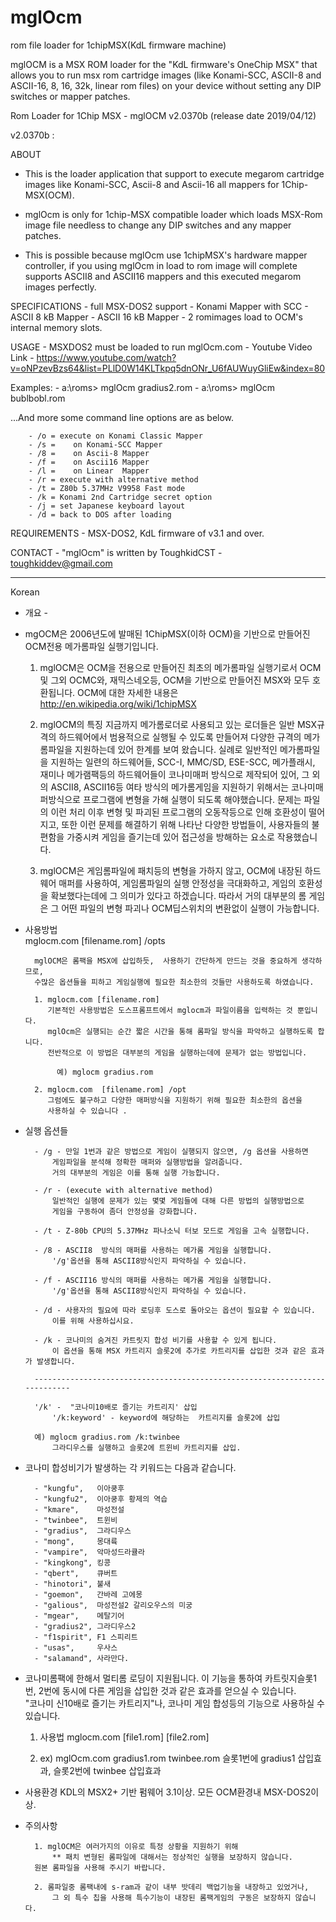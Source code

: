 # mglOcm
rom file loader for 1chipMSX(KdL firmware machine) 


mglOCM is a MSX ROM loader for the  "KdL firmware's OneChip MSX"
 that allows you to run msx rom cartridge images (like Konami-SCC, ASCII-8 and ASCII-16, 8, 16, 32k, linear rom files)
 on your device without setting any DIP switches or mapper patches.

Rom Loader for 1Chip MSX - mglOCM v2.0370b (release date 2019/04/12)

v2.0370b :

ABOUT

- This is the loader application that support to execute megarom cartridge images
like Konami-SCC, Ascii-8 and Ascii-16 all mappers for 1Chip-MSX(OCM).

- mglOcm is only for 1chip-MSX compatible loader which loads MSX-Rom image file
needless to change any DIP switches and any mapper patches.

- This is possible because mglOcm use 1chipMSX's hardware mapper controller, if you using mglOcm in
load to rom image will complete supports ASCII8 and ASCII16 mappers
and this executed megarom images perfectly.

SPECIFICATIONS
		- full MSX-DOS2 support
		- Konami Mapper with SCC
		- ASCII 8 kB Mapper
		- ASCII 16 kB Mapper
		- 2 romimages load to OCM's internal memory slots.

USAGE
		- MSXDOS2 must be loaded to run mglOcm.com
		- Youtube Video Link 
		- https://www.youtube.com/watch?v=oNPzevBzs64&list=PLlD0W14KLTkpq5dnONr_U6fAUWuyGliEw&index=80

Examples:
		- a:\roms> mglOcm gradius2.rom
		- a:\roms> mglOcm bublbobl.rom

...And more some command line options are as below.

		- /o = execute on Konami Classic Mapper
		- /s =    on Konami-SCC Mapper
		- /8 =    on Ascii-8 Mapper
		- /f =    on Ascii16 Mapper
		- /l =    on Linear  Mapper
		- /r = execute with alternative method
		- /t = Z80b 5.37MHz V9958 Fast mode
		- /k = Konami 2nd Cartridge secret option
		- /j = set Japanese keyboard layout
		- /d = back to DOS after loading

REQUIREMENTS
		- MSX-DOS2, KdL firmware of v3.1 and over.

CONTACT
		- "mglOcm" is written by ToughkidCST
		- toughkiddev@gmail.com



-------------------------
Korean 


- 개요 -  

-  mgOCM은 2006년도에 발매된 1ChipMSX(이하 OCM)을 기반으로 만들어진 OCM전용 메가롬파일 실행기입니다. 
   
   	1. mglOCM은 OCM을 전용으로 만들어진 최초의 메가롬파일 실행기로서 
	   OCM및 그외 OCMC와, 재믹스네오등, OCM을 기반으로 만들어진 MSX와 모두 호환됩니다.
      	   OCM에 대한 자세한 내용은 http://en.wikipedia.org/wiki/1chipMSX 

   	2. mglOCM의 특징 
     	   지금까지 메가롬로더로 사용되고 있는 로더들은 일반 MSX규격의 하드웨어에서 
	   범용적으로 실행될 수 있도록 만들어져 다양한 규격의 메가롬파일을 지원하는데 있어 한계를 보여 왔습니다. 
	   실례로 일반적인 메가롬파일을 지원하는 일련의 하드웨어들, 
	   SCC-I, MMC/SD, ESE-SCC, 메가플래시, 재미나 메가램팩등의 하드웨어들이 
	   코나미매퍼 방식으로 제작되어 있어, 그 외의 ASCII8, ASCII16등 여타 방식의 메가롬게임을 
	   지원하기 위해서는 코나미매퍼방식으로 프로그램에 변형을 가해 실행이 되도록 해야했습니다. 
	   문제는 파일의 이런 처리 이후 변형 및 파괴된 프로그램의 오동작등으로 인해 
	   호환성이 떨어지고,  또한  이런 문제를 해결하기 위해 나타난 다양한 방법들이, 
	   사용자들의 불편함을 가중시켜  게임을 즐기는데 있어 
	   접근성을 방해하는 요소로 작용했습니다. 

   	3. mglOCM은 게임롬파일에 패치등의 변형을  가하지 않고, 
  	   OCM에 내장된 하드웨어 매퍼를 사용하여, 게임롬파일의 실행 안정성을 극대화하고, 
  	   게임의 호환성을 확보했다는데에 그 의미가 있다고 하겠습니다.
  	   따라서 거의 대부분의 롬 게임은 그 어떤 파일의 변형 파괴나 OCM딥스위치의 변환없이 실행이 가능합니다. 

- 사용방법     
  mglocm.com [filename.rom] /opts

		mglOCM은 롬팩을 MSX에 삽입하듯,  사용하기 간단하게 만드는 것을 중요하게 생각하므로, 
		수많은 옵션들을 피하고 게임실행에 필요한 최소한의 것들만 사용하도록 하였습니다. 

		1. mglocm.com [filename.rom] 
		   기본적인 사용방법은 도스프롬프트에서 mglocm과 파일이름을 입력하는 것 뿐입니다. 
		   mglOcm은 실행되는 순간 짧은 시간을 통해 롬파일 방식을 파악하고 실행하도록 합니다. 
		   전반적으로 이 방법은 대부분의 게임을 실행하는데에 문제가 없는 방법입니다. 

			 예) mglocm gradius.rom  

		2. mglocm.com  [filename.rom] /opt
		   그럼에도 불구하고 다양한 매퍼방식을 지원하기 위해 필요한 최소한의 옵션을 
		   사용하실 수 있습니다 .
		
- 실행 옵션들 

		- /g - 만일 1번과 같은 방법으로 게임이 실행되지 않으면, /g 옵션을 사용하면
			게임파일을 분석해 정확한 매퍼와 실행방법을 알려줍니다. 
			거의 대부분의 게임은 이를 통해 실행 가능합니다. 

		- /r - (execute with alternative method)
   			일반적인 실행에 문제가 있는 몇몇 게임들에 대해 다른 방법의 실행방법으로  
   			게임을 구동하여 좀더 안정성을 강화합니다. 

		- /t - Z-80b CPU의 5.37MHz 파나소닉 터보 모드로 게임을 고속 실행합니다. 

		- /8 - ASCII8  방식의 매퍼를 사용하는 메가롬 게임을 실행합니다. 
			'/g'옵션을 통해 ASCII8방식인지 파악하실 수 있습니다. 

		- /f - ASCII16 방식의 매퍼를 사용하는 메가롬 게임을 실행합니다. 
			'/g'옵션을 통해 ASCII8방식인지 파악하실 수 있습니다. 

		- /d - 사용자의 필요에 따라 로딩후 도스로 돌아오는 옵션이 필요할 수 있습니다. 
			이를 위해 사용하십시요. 

		- /k - 코나미의 숨겨진 카트릿지 합성 비기를 사용할 수 있게 됩니다.
			이 옵션을 통해 MSX 카트리지 슬롯2에 추가로 카트리지를 삽입한 것과 같은 효과가 발생합니다. 
 	
		---------------------------------------------------------------------------
		
		'/k' -  "코나미10배로 즐기는 카트리지' 삽입
			'/k:keyword' - keyword에 해당하는  카트리지를 슬롯2에 삽입
			 	
	 	예) mglocm gradius.rom /k:twinbee
			그라디우스를 실행하고 슬롯2에 트윈비 카트리지를 삽입. 


- 코나미 합성비기가 발생하는 각 키워드는 다음과 같습니다. 

		- "kungfu",   이아쿵후
		- "kungfu2",  이아쿵후 황제의 역습
		- "kmare",    마성전설 
		- "twinbee",  트윈비
		- "gradius",  그라디우스
		- "mong",     몽대륙
		- "vampire",  악마성드라큘라
		- "kingkong", 킹콩
		- "qbert",    큐버트
		- "hinotori", 불새
		- "goemon",   간바레 고에몽
		- "galious",  마성전설2 갈리오우스의 미궁
		- "mgear",    메탈기어
		- "gradius2", 그라디우스2
		- "f1spirit", F1 스피리트
		- "usas",     우사스
		- "salamand", 사라만다. 

			     
- 코나미롬팩에 한해서 멀티롬 로딩이 지원됩니다.
   	이 기능을 통하여 카트릿지슬롯1번, 2번에 동시에 다른 게임을 삽입한 것과 같은 효과를 얻으실 수 있습니다. 	
   		"코나미 신10배로 즐기는 카트리지"나, 코나미 게임 합성등의 기능으로 사용하실 수 있습니다. 
   		    
  	1. 사용법 
    	mglocm.com [file1.rom] [file2.rom] 

  	2. ex)    mglOcm.com gradius1.rom twinbee.rom 
    	슬롯1번에 gradius1 삽입효과,  슬롯2번에 twinbee 삽입효과

- 사용환경 
 	KDL의 MSX2+ 기반 펌웨어 3.1이상.  모든 OCM환경내 MSX-DOS2이상. 

- 주의사항 
	
	 	1. mglOCM은 여러가지의 이유로 특정 상황을 지원하기 위해 
    		** 패치 변형된 롬파일에 대해서는 정상적인 실행을 보장하지 않습니다. 
   		원본 롬파일을 사용해 주시기 바랍니다. 
 
  		2. 롬파일중 롬팩내에 s-ram과 같이 내부 밧데리 백업기능을 내장하고 있었거나, 
     		그 외 특수 칩을 사용해 특수기능이 내장된 롬팩게임의 구동은 보장하지 않습니다. 


		
